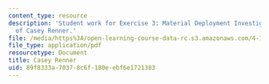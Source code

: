 ```yaml
---
content_type: resource
description: 'Student work for Exercise 3: Material Deployment Investigation courtesy
  of Casey Renner.'
file: /media/https%3A/open-learning-course-data-rc.s3.amazonaws.com/4-195-special-problems-in-architectural-design-spring-2005/89f8333a70378c6f180eebf6e1721383_3rener.pdf
file_type: application/pdf
resourcetype: Document
title: Casey Renner
uid: 89f8333a-7037-8c6f-180e-ebf6e1721383
---
```

